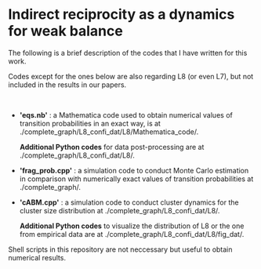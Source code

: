 # Indirect reciprocity as a dynamics for weak balance

The following is a brief description of the codes that I have written for this work.

Codes except for the ones below are also regarding L8 (or even L7), but not included in the results in our papers.

<br/>

* **'eqs.nb'** : a Mathematica code used to obtain numerical values of transition probabilities in an exact way, is at ./complete_graph/L8_confi_dat/L8/Mathematica_code/.

  **Additional Python codes** for data post-processing are at ./complete_graph/L8_confi_dat/L8/.

* **'frag_prob.cpp'** : a simulation code to conduct Monte Carlo estimation in comparison with numerically exact values of transition probabilities at ./complete_graph/.

* **'cABM.cpp'** : a simulation code to conduct cluster dynamics for the cluster size distribution at ./complete_graph/L8_confi_dat/L8/.

  **Additional Python codes** to visualize the distribution of L8 or the one from empirical data are at ./complete_graph/L8_confi_dat/L8/fig_dat/.


Shell scripts in this repository are not neccessary but useful to obtain numerical results.

<br/>
